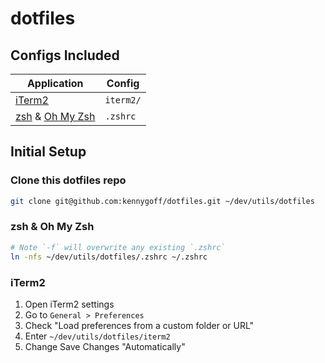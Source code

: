 # dotfiles

## Configs Included

| Application                                                  | Config    |
| ------------------------------------------------------------ | --------- |
| [iTerm2](https://iterm2.com/)                                | `iterm2/` |
| [zsh](https://www.zsh.org/) & [Oh My Zsh](https://ohmyz.sh/) | `.zshrc`  |

## Initial Setup

### Clone this dotfiles repo

```sh
git clone git@github.com:kennygoff/dotfiles.git ~/dev/utils/dotfiles
```

### zsh & Oh My Zsh

```sh
# Note `-f` will overwrite any existing `.zshrc`
ln -nfs ~/dev/utils/dotfiles/.zshrc ~/.zshrc
```

### iTerm2

1. Open iTerm2 settings
2. Go to `General > Preferences`
3. Check "Load preferences from a custom folder or URL"
4. Enter `~/dev/utils/dotfiles/iterm2`
5. Change Save Changes "Automatically"
